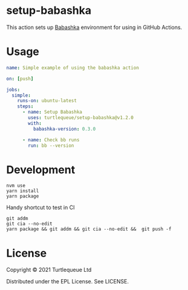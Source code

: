 # setup-babashka

This action sets up [Babashka](https://github.com/babashka/babashka) environment for using in GitHub Actions.

# Usage

```yaml
name: Simple example of using the babashka action

on: [push]

jobs:
  simple:
    runs-on: ubuntu-latest
    steps:
      - name: Setup Babashka
        uses: turtlequeue/setup-babashka@v1.2.0
        with:
          babashka-version: 0.3.0

      - name: Check bb runs
        run: bb --version
```

# Development

```
nvm use
yarn install
yarn package
```

Handy shortcut to test in CI
```
git addm
git cia --no-edit
yarn package && git addm && git cia --no-edit &&  git push -f
```

# License
Copyright © 2021 Turtlequeue Ltd

Distributed under the EPL License. See LICENSE.
